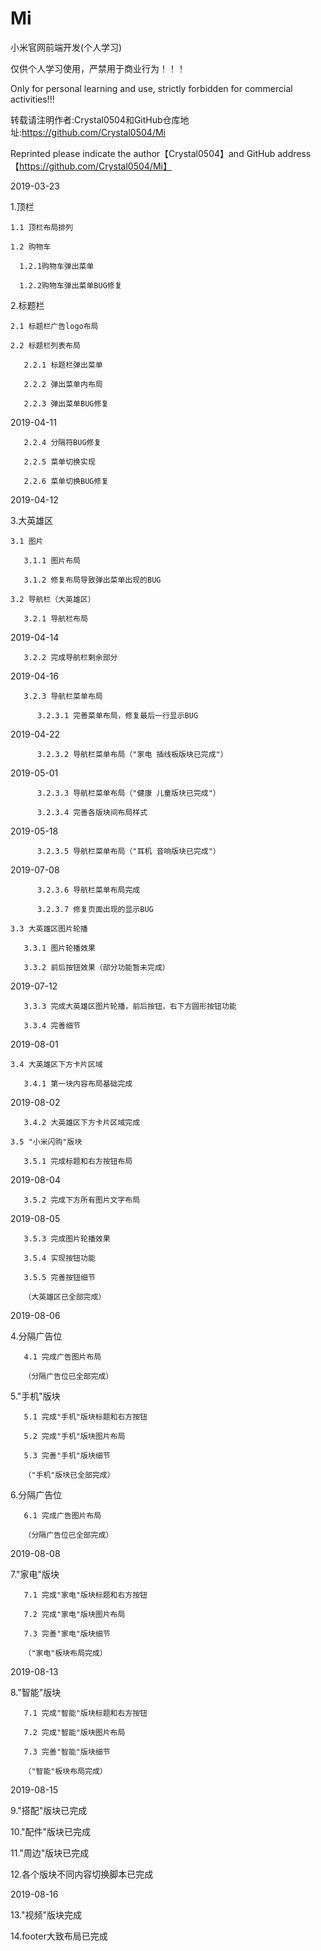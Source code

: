 # Mi
小米官网前端开发(个人学习)

仅供个人学习使用，严禁用于商业行为！！！

Only for personal learning and use, strictly forbidden for commercial activities!!!

转载请注明作者:Crystal0504和GitHub仓库地址:https://github.com/Crystal0504/Mi

Reprinted please indicate the author【Crystal0504】and GitHub address【https://github.com/Crystal0504/Mi】

2019-03-23

  1.顶栏

    1.1 顶栏布局排列
    
    1.2 购物车

      1.2.1购物车弹出菜单

      1.2.2购物车弹出菜单BUG修复

  2.标题栏

    2.1 标题栏广告logo布局

    2.2 标题栏列表布局

       2.2.1 标题栏弹出菜单

       2.2.2 弹出菜单内布局

       2.2.3 弹出菜单BUG修复

2019-04-11

       2.2.4 分隔符BUG修复
	  
       2.2.5 菜单切换实现
	  
       2.2.6 菜单切换BUG修复

2019-04-12

  3.大英雄区
	
    3.1 图片
	  
	   3.1.1 图片布局
	   
       3.1.2 修复布局导致弹出菜单出现的BUG

    3.2 导航栏（大英雄区）

	   3.2.1 导航栏布局
	   
2019-04-14
	
	   3.2.2 完成导航栏剩余部分
	   
2019-04-16

	   3.2.3 导航栏菜单布局
	   
	      3.2.3.1 完善菜单布局，修复最后一行显示BUG
		  
2019-04-22

	      3.2.3.2 导航栏菜单布局（"家电 插线板版块已完成"）
	   
2019-05-01

	      3.2.3.3 导航栏菜单布局（"健康 儿童版块已完成"）
		  
	      3.2.3.4 完善各版块间布局样式
	   
2019-05-18

	      3.2.3.5 导航栏菜单布局（"耳机 音响版块已完成"）
		  
2019-07-08

	      3.2.3.6 导航栏菜单布局完成
		  
	      3.2.3.7 修复页面出现的显示BUG
		
	3.3 大英雄区图片轮播
	   
	   3.3.1 图片轮播效果
	   
	   3.3.2 前后按钮效果（部分功能暂未完成）
	   
2019-07-12

	   3.3.3 完成大英雄区图片轮播，前后按钮，右下方圆形按钮功能
	   
	   3.3.4 完善细节

2019-08-01

	3.4 大英雄区下方卡片区域
	
	   3.4.1 第一块内容布局基础完成
	   
2019-08-02

	   3.4.2 大英雄区下方卡片区域完成
	   
	3.5 "小米闪购"版块
	
	   3.5.1 完成标题和右方按钮布局
	   
2019-08-04

	   3.5.2 完成下方所有图片文字布局
	   
2019-08-05

	   3.5.3 完成图片轮播效果
	   
	   3.5.4 实现按钮功能
	   
	   3.5.5 完善按钮细节
	   
	   （大英雄区已全部完成）
	   
2019-08-06

  4.分隔广告位
	
	   4.1 完成广告图片布局
	   
	   （分隔广告位已全部完成）
	
  5."手机"版块
  
	   5.1 完成"手机"版块标题和右方按钮
	   
	   5.2 完成"手机"版块图片布局
	   
	   5.3 完善"手机"版块细节
	   
	   （"手机"版块已全部完成）
	   
  6.分隔广告位
	
	   6.1 完成广告图片布局
	   
	   （分隔广告位已全部完成）
	
2019-08-08

  7."家电"版块
	 
	   7.1 完成"家电"版块标题和右方按钮
	   
	   7.2 完成"家电"版块图片布局
	   
	   7.3 完善"家电"版块细节
	   
	   （"家电"板块布局完成）
	   
2019-08-13

  8."智能"版块
  
	   7.1 完成"智能"版块标题和右方按钮
	   
	   7.2 完成"智能"版块图片布局
	   
	   7.3 完善"智能"版块细节
	   
	   （"智能"板块布局完成）
	   
2019-08-15

  9."搭配"版块已完成
  
  10."配件"版块已完成
  
  11."周边"版块已完成
  
  12.各个版块不同内容切换脚本已完成
  
2019-08-16

  13."视频"版块完成
  
  14.footer大致布局已完成